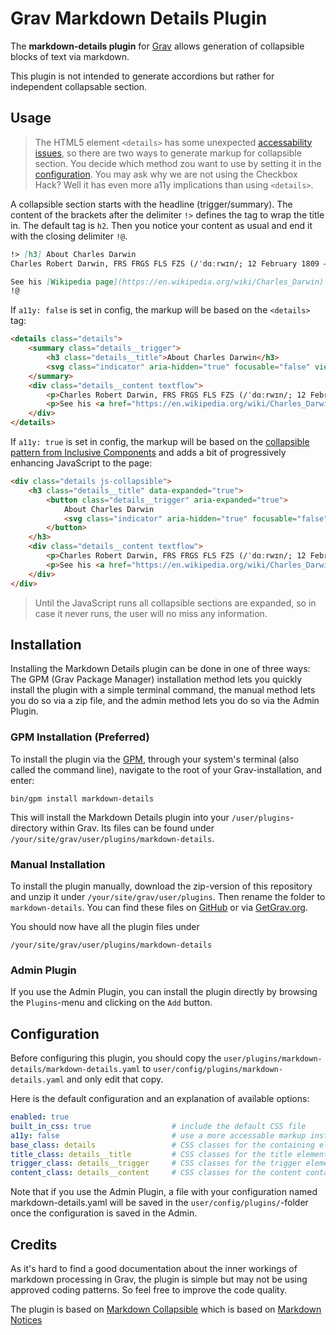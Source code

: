 # Grav Markdown Details Plugin

The **markdown-details plugin** for [Grav](http://github.com/getgrav/grav) allows generation of collapsible blocks of text via markdown.

This plugin is not intended to generate accordions but rather for independent collapsable section.

## Usage

> The HTML5 element ``<details>`` has some unexpected [accessability issues](https://daverupert.com/2019/12/why-details-is-not-an-accordion/), so there are two ways to generate markup for collapsible section. You decide which method zou want to use by setting it in the [configuration](#configuration).
> You may ask why we are not using the Checkbox Hack? Well it has even more a11y implications than using ``<details>``.

A collapsible section starts with the headline (trigger/summary). The content of the brackets after the delimiter ``!>`` defines the tag to wrap the title in. The default tag is ``h2``.
Then you notice your content as usual and end it with the closing delimiter ``!@``.

````markdown
!> [h3] About Charles Darwin
Charles Robert Darwin, FRS FRGS FLS FZS (/ˈdɑːrwɪn/; 12 February 1809 – 19 April 1882) was an English naturalist, geologist and biologist, best known for his contributions to the science of evolution. His proposition that all species of life have descended over time from common ancestors is now widely accepted, and considered a foundational concept in science.

See his [Wikipedia page](https://en.wikipedia.org/wiki/Charles_Darwin) for more information.
!@
````

If ``a11y: false`` is set in config, the markup will be based on the ``<details>`` tag:

````html
<details class="details">
    <summary class="details__trigger">
        <h3 class="details__title">About Charles Darwin</h3>
        <svg class="indicator" aria-hidden="true" focusable="false" viewBox="0 0 10 10"><rect class="indicator__vert" height="8" width="2" y="1" x="4"></rect><rect height="2" width="8" y="4" x="1"></rect></svg>
    </summary>
    <div class="details__content textflow">
        <p>Charles Robert Darwin, FRS FRGS FLS FZS (/ˈdɑːrwɪn/; 12 February 1809 – 19 April 1882) was an English naturalist, geologist and biologist, best known for his contributions to the science of evolution. His proposition that all species of life have descended over time from common ancestors is now widely accepted, and considered a foundational concept in science.</p>
        <p>See his <a href="https://en.wikipedia.org/wiki/Charles_Darwin">Wikipedia page</a> for more information.</p>
    </div>
</details>
````

If ``a11y: true`` is set in config, the markup will be based on the [collapsible pattern from Inclusive Components](https://inclusive-components.design/collapsible-sections/) and adds a bit of progressively enhancing JavaScript to the page:

````html
<div class="details js-collapsible">
    <h3 class="details__title" data-expanded="true">
        <button class="details__trigger" aria-expanded="true">
            About Charles Darwin
            <svg class="indicator" aria-hidden="true" focusable="false" viewBox="0 0 10 10"><rect class="indicator__vert" height="8" width="2" y="1" x="4"></rect><rect height="2" width="8" y="4" x="1"></rect></svg>
        </button>
    </h3>
    <div class="details__content textflow">
        <p>Charles Robert Darwin, FRS FRGS FLS FZS (/ˈdɑːrwɪn/; 12 February 1809 – 19 April 1882) was an English naturalist, geologist and biologist, best known for his contributions to the science of evolution. His proposition that all species of life have descended over time from common ancestors is now widely accepted, and considered a foundational concept in science.</p>
        <p>See his <a href="https://en.wikipedia.org/wiki/Charles_Darwin">Wikipedia page</a> for more information.</p>
    </div>
</div>
````

> Until the JavaScript runs all collapsible sections are expanded, so in case it never runs, the user will no miss any information.

## Installation

Installing the Markdown Details plugin can be done in one of three ways: The GPM (Grav Package Manager) installation method lets you quickly install the plugin with a simple terminal command, the manual method lets you do so via a zip file, and the admin method lets you do so via the Admin Plugin.

### GPM Installation (Preferred)

To install the plugin via the [GPM](http://learn.getgrav.org/advanced/grav-gpm), through your system's terminal (also called the command line), navigate to the root of your Grav-installation, and enter:

    bin/gpm install markdown-details

This will install the Markdown Details plugin into your `/user/plugins`-directory within Grav. Its files can be found under `/your/site/grav/user/plugins/markdown-details`.

### Manual Installation

To install the plugin manually, download the zip-version of this repository and unzip it under `/your/site/grav/user/plugins`. Then rename the folder to `markdown-details`. You can find these files on [GitHub](https://github.com/bitstarr/grav-plugin-markdown-details) or via [GetGrav.org](http://getgrav.org/downloads/plugins#extras).

You should now have all the plugin files under

    /your/site/grav/user/plugins/markdown-details


### Admin Plugin

If you use the Admin Plugin, you can install the plugin directly by browsing the `Plugins`-menu and clicking on the `Add` button.

## Configuration

Before configuring this plugin, you should copy the `user/plugins/markdown-details/markdown-details.yaml` to `user/config/plugins/markdown-details.yaml` and only edit that copy.

Here is the default configuration and an explanation of available options:

```yaml
enabled: true
built_in_css: true                  # include the default CSS file
a11y: false                         # use a more accessable markup instead of details/summary, see #usage
base_class: details                 # CSS classes for the containing element
title_class: details__title         # CSS classes for the title element (summary text)
trigger_class: details__trigger     # CSS classes for the trigger element (button)
content_class: details__content     # CSS classes for the content container
```

Note that if you use the Admin Plugin, a file with your configuration named markdown-details.yaml will be saved in the `user/config/plugins/`-folder once the configuration is saved in the Admin.

## Credits

As it's hard to find a good documentation about the inner workings of markdown processing in Grav, the plugin is simple but may not be using approved coding patterns. So feel free to improve the code quality.

The plugin is based on [Markdown Collapsible](https://github.com/X-Ryl669/grav-plugin-markdown-collapsible) which is based on [Markdown Notices](https://daverupert.com/2019/12/why-details-is-not-an-accordion/)